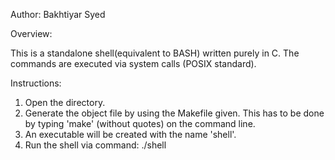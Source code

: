 Author: Bakhtiyar Syed

Overview:

This is a standalone shell(equivalent to BASH) written purely in C.
The commands are executed via system calls (POSIX standard).



Instructions:

1. Open the directory.
2. Generate the object file by using the Makefile given. This has to be done by typing 'make' (without quotes) on the command line.
3. An executable will be created with the name 'shell'.
4. Run the shell via command: ./shell
